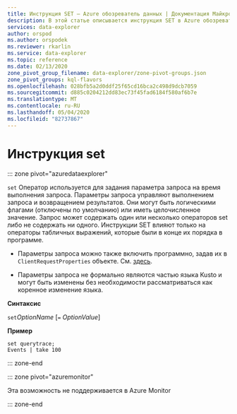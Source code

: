 ```yaml
---
title: Инструкция SET — Azure обозреватель данных | Документация Майкрософт
description: В этой статье описывается инструкция SET в Azure обозреватель данных.
services: data-explorer
author: orspod
ms.author: orspodek
ms.reviewer: rkarlin
ms.service: data-explorer
ms.topic: reference
ms.date: 02/13/2020
zone_pivot_group_filename: data-explorer/zone-pivot-groups.json
zone_pivot_groups: kql-flavors
ms.openlocfilehash: 028bfb5a2d0ddf25f65cd16bca2c498d9dcb7059
ms.sourcegitcommit: d885c0204212dd83ec73f45fad6184f580af6b7e
ms.translationtype: MT
ms.contentlocale: ru-RU
ms.lasthandoff: 05/04/2020
ms.locfileid: "82737867"
---
```

# <a name="set-statement"></a>Инструкция set

::: zone pivot="azuredataexplorer"

`set` Оператор используется для задания параметра запроса на время выполнения запроса.
Параметры запроса управляют выполнением запроса и возвращением результатов. Они могут быть логическими флагами (отключены по умолчанию) или иметь целочисленное значение. Запрос может содержать один или несколько операторов set либо не содержать ни одного. Инструкции SET влияют только на операторы табличных выражений, которые были в конце их порядка в программе.

* Параметры запроса можно также включить программно, задав их в `ClientRequestProperties` объекте. См. [здесь](../api/netfx/request-properties.md).
  
* Параметры запроса не формально являются частью языка Kusto и могут быть изменены без необходимости рассматриваться как коренное изменение языка.

**Синтаксис**

`set`*OptionName* [`=` *OptionValue*]

**Пример**

```kusto
set querytrace;
Events | take 100
```

::: zone-end

::: zone pivot="azuremonitor"

Эта возможность не поддерживается в Azure Monitor

::: zone-end
